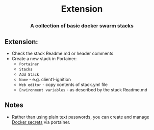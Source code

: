 
# <p align="center">Extension</p>
### <p align="center">A collection of basic docker swarm stacks</p>

## Extension:
* Check the stack Readme.md or header comments
* Create a new stack in Portainer:
   * `Portainer`
   * `Stacks`
   * `Add Stack`
   * `Name` - e.g. client1-ignition
   * `Web editor` - copy contents of stack.yml file
   * `Environment variables` - as described by the stack Readme.md

## Notes
* Rather than using plain text passwords, you can create and manage [Docker secrets](https://docs.docker.com/engine/swarm/secrets/) via portainer.
